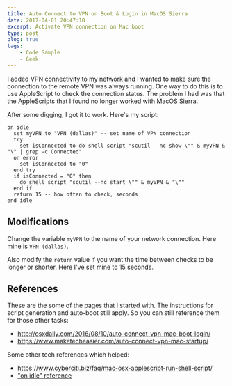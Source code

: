 ```yaml
---
title: Auto Connect to VPN on Boot & Login in MacOS Sierra
date: 2017-04-01 20:47:18
excerpt: Activate VPN connection on Mac boot
type: post
blog: true
tags:
    - Code Sample
    - Geek
---
```


I added VPN connectivity to my network and I wanted to make sure the connection to the remote VPN was always running. One way to do this is to use AppleScript to check the connection status. The problem I had was that the AppleScripts that I found no longer worked with MacOS Sierra.

After some digging, I got it to work. Here's my script:

```applescript
on idle
  set myVPN to "VPN (dallas)" -- set name of VPN connection
  try
    set isConnected to do shell script "scutil --nc show \"" & myVPN & "\" | grep -c Connected"
  on error
    set isConnected to "0"
  end try
  if isConnected = "0" then
    do shell script "scutil --nc start \"" & myVPN & "\""
  end if
  return 15 -- how often to check, seconds
end idle
```

## Modifications

Change the variable `myVPN` to the name of your network connection. Here mine is `VPN (dallas)`.

Also modify the `return` value if you want the time between checks to be longer or shorter. Here I've set mine to 15 seconds.

## References

These are the some of the pages that I started with. The instructions for script generation and auto-boot still apply. So you can still reference them for those other tasks:

* <http://osxdaily.com/2016/08/10/auto-connect-vpn-mac-boot-login/>
* <https://www.maketecheasier.com/auto-connect-vpn-mac-startup/>

Some other tech references which helped:
* <https://www.cyberciti.biz/faq/mac-osx-applescript-run-shell-script/>
* ["on idle" reference](https://books.google.com/books?id=t0snCgAAQBAJ&amp;pg=PA672&amp;lpg=PA672&amp;dq=applescript+let+idle&amp;source=bl&amp;ots=feTq73ZGcD&amp;sig=p1nbgb4hxOKfWd-lCvSUJyAi2A4&amp;hl=en&amp;sa=X&amp;ved=0ahUKEwjdpIqe-ITTAhWJeSYKHU7-C98Q6AEIGjAA#v=onepage&amp;q=applescript%20let%20idle&amp;f=false)
